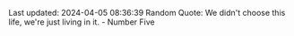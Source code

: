 Last updated: 2024-04-05 08:36:39
Random Quote: We didn't choose this life, we're just living in it. - Number Five